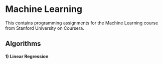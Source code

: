 # Machine Learning
This contains programming assignments for the Machine Learning course from Stanford University on Coursera.

## Algorithms
#### 1) Linear Regression
